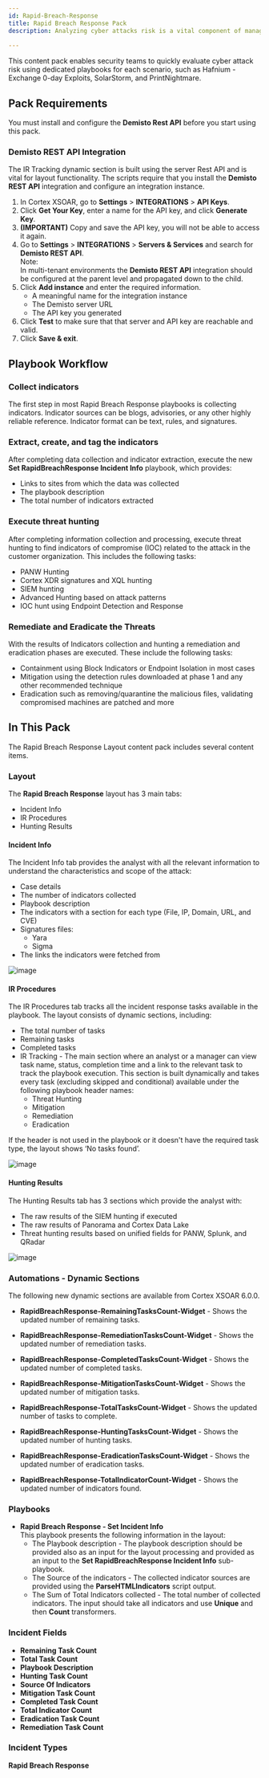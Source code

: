```yaml
---
id: Rapid-Breach-Response
title: Rapid Breach Response Pack
description: Analyzing cyber attacks risk is a vital component of managing and remediating security events. The Rapid Breach Response Layout content pack enables security teams to automate and streamline cyber attacks risk analysis with a dedicated playbook for each scenario.
 
---
```

This content pack enables security teams to quickly evaluate cyber attack risk using dedicated playbooks for each scenario, such as Hafnium - Exchange 0-day Exploits, SolarStorm, and PrintNightmare.

## Pack Requirements
You must install and configure the **Demisto Rest API** before you start using this pack.

### Demisto REST API Integration
The IR Tracking dynamic section is built using the server Rest API and is vital for layout functionality. The scripts require that you install the **Demisto REST API** integration and configure an integration instance.

1. In Cortex XSOAR, go to **Settings** > **INTEGRATIONS** > **API Keys**.
2. Click **Get Your Key**, enter a name for the API key, and click **Generate Key**.
3. **(IMPORTANT)** Copy and save the API key, you will not be able to access it again.
4. Go to **Settings** > **INTEGRATIONS** > **Servers & Services** and search for **Demisto REST API**.<br/>
    Note: <br/>
    In multi-tenant environments the **Demisto REST API** integration should be configured at the parent level and propagated down to the child.
5. Click **Add instance** and enter the required information.
    - A meaningful name for the integration instance
    - The Demisto server URL
    - The API key you generated
7. Click **Test** to make sure that that server and API key are reachable and valid.
8. Click **Save & exit**.

## Playbook Workflow
### Collect indicators
The first step in most Rapid Breach Response playbooks is collecting indicators. Indicator sources can be blogs, advisories, or any other highly reliable reference. Indicator format can be text, rules, and signatures.
### Extract, create, and tag the indicators
After completing data collection and indicator extraction, execute the new **Set RapidBreachResponse Incident Info** playbook, which provides:
- Links to sites from which the data was collected
- The playbook description
- The total number of indicators extracted
### Execute threat hunting
After completing information collection and processing, execute threat hunting to find indicators of compromise (IOC) related to the attack in the customer organization. This includes the following tasks:
- PANW Hunting
- Cortex XDR signatures and XQL hunting
- SIEM hunting
- Advanced Hunting based on attack patterns
- IOC hunt using Endpoint Detection and Response
### Remediate and Eradicate the Threats
With the results of Indicators collection and hunting a remediation and eradication phases are executed.
These include the following tasks:
- Containment using Block Indicators or Endpoint Isolation in most cases
- Mitigation using the detection rules downloaded at phase 1 and any other recommended technique
- Eradication such as removing/quarantine the malicious files, validating compromised machines are patched and more

## In This Pack
The Rapid Breach Response Layout content pack includes several content items.

### Layout

The **Rapid Breach Response** layout has 3 main tabs:
- Incident Info
- IR Procedures
- Hunting Results

#### Incident Info

The Incident Info tab provides the analyst with all the relevant information to understand the characteristics and scope of the attack:
- Case details
- The number of indicators collected
- Playbook description
- The indicators with a section for each type (File, IP, Domain, URL, and CVE)
- Signatures files:
    - Yara
    - Sigma
- The links the indicators were fetched from

![image](https://raw.githubusercontent.com/demisto/content-docs/456ed4f4796529c77f4d5903419145263e0b6c00/docs/doc_imgs/reference/RapidBreachResponseLayout/Incident_Info.png)

#### IR Procedures

The IR Procedures tab tracks all the incident response tasks available in the playbook.
The layout consists of dynamic sections, including:
- The total number of tasks
- Remaining tasks
- Completed tasks
- IR Tracking - The main section where an analyst or a manager can view task name, status, completion time and a link to the relevant task to track the playbook execution. This section is built dynamically and takes every task (excluding skipped and conditional) available under the following playbook header names:
    - Threat Hunting
    - Mitigation
    - Remediation
    - Eradication
    
If the header is not used in the playbook or it doesn't have the required task type, the layout shows ‘No tasks found’.

![image](https://raw.githubusercontent.com/demisto/content-docs/456ed4f4796529c77f4d5903419145263e0b6c00/docs/doc_imgs/reference/RapidBreachResponseLayout/IR_Procedures.png)
  
#### Hunting Results

The Hunting Results tab has 3 sections which provide the analyst with:
- The raw results of the SIEM hunting if executed
- The raw results of Panorama and Cortex Data Lake
- Threat hunting results based on unified fields for PANW, Splunk, and QRadar

![image](https://raw.githubusercontent.com/demisto/content-docs/4da8f27ab1863b7100396bdfa2d2bb6671886a45/docs/doc_imgs/reference/RapidBreachResponseLayout/Hunting_Results.png)

### Automations - Dynamic Sections
The following new dynamic sections are available from Cortex XSOAR 6.0.0.

- **RapidBreachResponse-RemainingTasksCount-Widget** - Shows the updated number of remaining tasks. 
 
- **RapidBreachResponse-RemediationTasksCount-Widget** - Shows the updated number of remediation tasks.
 
- **RapidBreachResponse-CompletedTasksCount-Widget** - Shows the updated number of completed tasks.
 
- **RapidBreachResponse-MitigationTasksCount-Widget** - Shows the updated number of mitigation tasks.
 
- **RapidBreachResponse-TotalTasksCount-Widget** - Shows the updated number of tasks to complete.
 
- **RapidBreachResponse-HuntingTasksCount-Widget** - Shows the updated number of hunting tasks.
 
- **RapidBreachResponse-EradicationTasksCount-Widget** - Shows the updated number of eradication tasks.
 
- **RapidBreachResponse-TotalIndicatorCount-Widget** - Shows the updated number of indicators found.

### Playbooks
- **Rapid Breach Response - Set Incident Info**<br/>
    This playbook presents the following information in the layout:
    - The Playbook description - The playbook description should be provided also as an input for the layout processing and provided as an input to the **Set RapidBreachResponse Incident Info** sub-playbook.
    - The Source of the indicators - The collected indicator sources are provided using the **ParseHTMLIndicators** script output.
    - The Sum of Total Indicators collected - The total number of collected indicators. The input should take all indicators and use **Unique** and then **Count** transformers.


### Incident Fields

- **Remaining Task Count**
- **Total Task Count**
- **Playbook Description**
- **Hunting Task Count**
- **Source Of Indicators**
- **Mitigation Task Count**
- **Completed Task Count**
- **Total Indicator Count**
- **Eradication Task Count**
- **Remediation Task Count**

### Incident Types
**Rapid Breach Response**